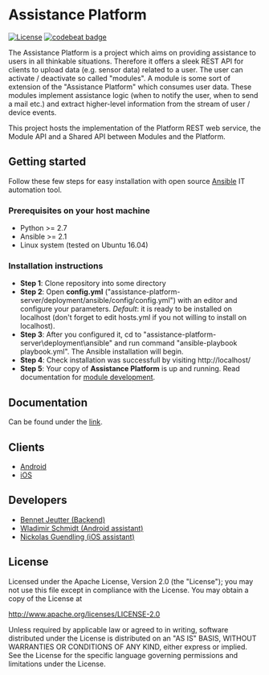 # Assistance Platform
[![License](https://img.shields.io/badge/license-Apache-orange.svg?style=flat)](https://opensource.org/licenses/Apache-2.0)
[![codebeat badge](https://codebeat.co/badges/1d24d333-4d9b-4edc-8bd3-19876d151630)](https://codebeat.co/projects/github-com-telecooperation-assistance-platform-server)

The Assistance Platform is a project which aims on providing assistance to users in all thinkable situations. Therefore it offers a sleek REST API for clients to upload data (e.g. sensor data) related to a user. The user can activate / deactivate so called "modules". A module is some sort of extension of the "Assistance Platform" which consumes user data. These modules implement assistance logic (when to notify the user, when to send a mail etc.) and extract higher-level information from the stream of user / device events.

This project hosts the implementation of the Platform REST web service, the Module API and a Shared API between Modules and the Platform.

## Getting started

Follow these few steps for easy installation with open source [Ansible](https://ansible.com) IT automation tool.

### Prerequisites on your host machine

- Python >= 2.7
- Ansible >= 2.1
- Linux system (tested on Ubuntu 16.04)

### Installation instructions

- **Step 1**: Clone repository into some directory
- **Step 2**: Open **config.yml** ("assistance-platform-server/deployment/ansible/config/config.yml") with an editor and configure your parameters. *Default*: it is ready to be installed on localhost (don't forget to edit hosts.yml if you not willing to install on localhost).
- **Step 3**: After you configured it, cd to "assistance-platform-server\deployment\ansible\" and run command "ansible-playbook playbook.yml". The Ansible installation will begin.
- **Step 4**: Check installation was successfull by visiting http://localhost/
- **Step 5**: Your copy of **Assistance Platform** is up and running. Read documentation for [module development](https://telecooperation.github.io/assistance-platform-server/docs/developer/module-developers.-1.-getting-started-for-module-developers-(wip)/).

## Documentation
Can be found under the [link](https://telecooperation.github.io/assistance-platform-server/docs/).

## Clients
* [Android](https://github.com/Telecooperation/assistance-platform-client-android)
* [iOS](https://github.com/Telecooperation/assistance-platform-client-ios)

## Developers
* [Bennet Jeutter (Backend)](https://github.com/eintopf)
* [Wladimir Schmidt (Android assistant)](https://github.com/wlsc)
* [Nickolas Guendling (iOS assistant)](https://github.com/nickolasguendling)

## License
Licensed under the Apache License, Version 2.0 (the "License");
you may not use this file except in compliance with the License.
You may obtain a copy of the License at

   http://www.apache.org/licenses/LICENSE-2.0

Unless required by applicable law or agreed to in writing, software
distributed under the License is distributed on an "AS IS" BASIS,
WITHOUT WARRANTIES OR CONDITIONS OF ANY KIND, either express or implied.
See the License for the specific language governing permissions and
limitations under the License.
